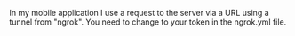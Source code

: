 In my mobile application I use a request to the server via a URL using a tunnel from "ngrok". 
You need to change to your token in the ngrok.yml file.
